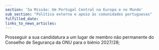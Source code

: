```yaml
---
section: '5a Missão: Um Portugal Central na Europa e no Mundo'
sub_section: "Política externa e apoio às comunidades portuguesas"
fulfilled_date:
links_to_news_articles:
---
```


Prosseguir a sua candidatura a um lugar de membro não permanente do Conselho de Segurança da ONU para o biénio 2027/28;